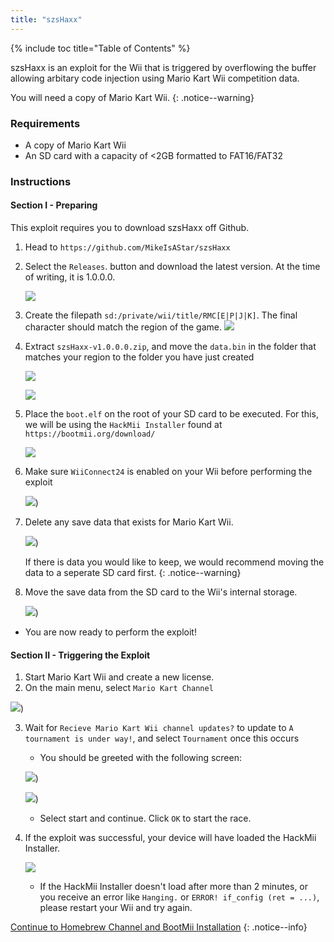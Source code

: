 ```yaml
---
title: "szsHaxx"
---
```


{% include toc title="Table of Contents" %}

szsHaxx is an exploit for the Wii that is triggered by overflowing the buffer allowing arbitary code injection using Mario Kart Wii competition data.

You will need a copy of Mario Kart Wii.
{: .notice--warning}

### Requirements

* A copy of Mario Kart Wii
* An SD card with a capacity of <2GB formatted to FAT16/FAT32

### Instructions

#### Section I - Preparing

This exploit requires you to download szsHaxx off Github. 

1. Head to `https://github.com/MikeIsAStar/szsHaxx`
2. Select the `Releases`. button and download the latest version. At the time of writing, it is 1.0.0.0.

    ![](/images/exploits/szshaxx/szsHaxx.png)

3. Create the filepath `sd:/private/wii/title/RMC[E|P|J|K]`. The final character should match the region of the game.
    ![](/images/exploits/szshaxx/files.png)

4. Extract `szsHaxx-v1.0.0.0.zip`, and move the `data.bin` in the folder that matches your region to the folder you have just created

    ![](/images/exploits/szshaxx/files2.png)

    ![](/images/exploits/szshaxx/files3.png)

5. Place the `boot.elf` on the root of your SD card to be executed. For this, we will be using the `HackMii Installer` found at `https://bootmii.org/download/`

    ![](/images/exploits/szshaxx/bootelf.png)

6. Make sure `WiiConnect24` is enabled on your Wii before performing the exploit

    ![](/images/exploits/szshaxx/wiiconnect24.png))

7. Delete any save data that exists for Mario Kart Wii. 

    ![](/images/exploits/szshaxx/deleted.png))

    If there is data you would like to keep, we would recommend moving the data to a seperate SD card first.
    {: .notice--warning}

8. Move the save data from the SD card to the Wii's internal storage.

    ![](/images/exploits/szshaxx/moved.png))

+ You are now ready to perform the exploit!


#### Section II - Triggering the Exploit

1. Start Mario Kart Wii and create a new license.
2. On the main menu, select `Mario Kart Channel`

![](/images/exploits/szshaxx/channel.png))


3. Wait for `Recieve Mario Kart Wii channel updates?` to update to `A tournament is under way!`, and select `Tournament` once this occurs
    + You should be greeted with the following screen:

    ![](/images/exploits/szshaxx/tourney.png))

    ![](/images/exploits/szshaxx/haxx.png))

    + Select start and continue. Click `OK` to start the race.

1. If the exploit was successful, your device will have loaded the HackMii Installer.

    ![](/images/hackmii/scam.png)

    + If the HackMii Installer doesn't load after more than 2 minutes, or you receive an error like `Hanging.` or `ERROR! if_config (ret = ...)`, please restart your Wii and try again.

[Continue to Homebrew Channel and BootMii Installation](hbc)
{: .notice--info}


